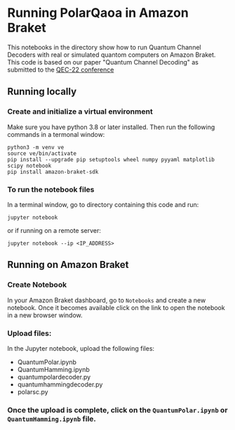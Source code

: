 # Running PolarQaoa in Amazon Braket
This notebooks in the directory show how to run Quantum Channel Decoders with real or simulated quantom computers on Amazon Braket. This code is based on our paper "Quantum Channel Decoding" as submitted to the [QEC-22 conference](https://qce.quantum.ieee.org/2022/)

## Running locally
### Create and initialize a virtual environment
Make sure you have python 3.8 or later installed. Then run the following commands in a termonal window:
```
python3 -m venv ve
source ve/bin/activate
pip install --upgrade pip setuptools wheel numpy pyyaml matplotlib scipy notebook
pip install amazon-braket-sdk
```

### To run the notebook files
In a terminal window, go to directory containing this code and run:
```
jupyter notebook
```
or if running on a remote server:
```
jupyter notebook --ip <IP_ADDRESS>
```

## Running on Amazon Braket
### Create Notebook
In your Amazon Braket dashboard, go to ``Notebooks`` and create a new notebook. Once it becomes available click on the link to open the notebook in a new browser window.

### Upload files:
In the Jupyter notebook, upload the following files:
- QuantumPolar.ipynb
- QuantumHamming.ipynb
- quantumpolardecoder.py
- quantumhammingdecoder.py
- polarsc.py

### Once the upload is complete, click on the ``QuantumPolar.ipynb`` or ``QuantumHamming.ipynb`` file.
